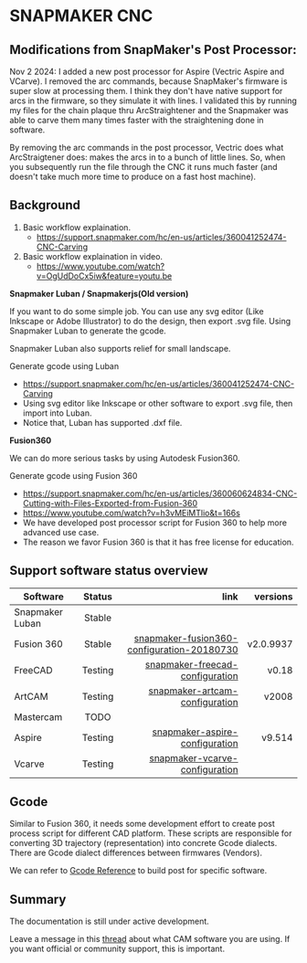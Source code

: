 # SNAPMAKER CNC

## Modifications from SnapMaker's Post Processor:

Nov 2 2024: I added a new post processor for Aspire (Vectric Aspire and VCarve). I removed the arc commands,
because SnapMaker's firmware is super slow at processing them. I think they don't have native support for arcs
in the firmware, so they simulate it with lines. I validated this by running my files for the chain plaque thru
ArcStraightener and the Snapmaker was able to carve them many times faster with the straightening done in
software.

By removing the arc commands in the post processor, Vectric does what ArcStraigtener does: makes the arcs in
to a bunch of little lines. So, when you subsequently run the file through the CNC it runs much faster (and
doesn't take much more time to produce on a fast host machine).

## Background

1. Basic workflow explaination. 
   * https://support.snapmaker.com/hc/en-us/articles/360041252474-CNC-Carving
2. Basic workflow explaination in video.
   * https://www.youtube.com/watch?v=OgUdDoCx5iw&feature=youtu.be



**Snapmaker Luban / Snapmakerjs(Old version)**

If you want to do some simple job. You can use any svg editor (Like Inkscape or Adobe Illustrator) to do the design, then export .svg file. Using Snapmaker Luban to generate the gcode. 

Snapmaker Luban also supports relief for small landscape. 


Generate gcode using Luban 

   * https://support.snapmaker.com/hc/en-us/articles/360041252474-CNC-Carving
   * Using svg editor like Inkscape or other software to export .svg file, then import into Luban.
   * Notice that, Luban has supported .dxf file. 


**Fusion360**

We can do more serious tasks by using Autodesk Fusion360. 

Generate gcode using Fusion 360 

   * https://support.snapmaker.com/hc/en-us/articles/360060624834-CNC-Cutting-with-Files-Exported-from-Fusion-360
   * https://www.youtube.com/watch?v=h3vMEiMTlio&t=166s
   * We have developed post processor script for Fusion 360 to help more advanced use case. 
   * The reason we favor Fusion 360 is that it has free license for education.




##  Support software status overview 

| Software        | Status           |  link | versions |
| ------------- |:-------------:| -----:|-----:|
| Snapmaker Luban| Stable | | |
| Fusion 360     | Stable | [snapmaker-fusion360-configuration-20180730](https://github.com/Snapmaker/snapmaker_cnc_post_process/tree/master/snapmaker-fusion360-configuration-20180730)|v2.0.9937 |
| FreeCAD    | Testing     | [snapmaker-freecad-configuration](https://github.com/Snapmaker/snapmaker_cnc_post_process/tree/master/snapmaker-freecad-configuration) |v0.18|
| ArtCAM|Testing|[snapmaker-artcam-configuration](https://github.com/Snapmaker/snapmaker_cnc_post_process/tree/master/snapmaker-artcam-configuration)|v2008|
| Mastercam | TODO      |  ||
| Aspire |Testing |[snapmaker-aspire-configuration](https://github.com/Snapmaker/snapmaker_cnc_post_process/tree/master/snapmaker-aspire-configuration)|v9.514|
| Vcarve |Testing |[snapmaker-vcarve-configuration](https://github.com/Snapmaker/snapmaker_cnc_post_process/tree/master/snapmaker-vcarve-configuration)||



## Gcode 

Similar to Fusion 360, it needs some development effort to create post process script for different CAD platform. These scripts are responsible for converting 3D trajectory (representation) into concrete Gcode dialects.  There are Gcode dialect differences between firmwares (Vendors).

We can refer to [Gcode Reference](./gcode_reference.md) to build post for specific software. 


## Summary

The documentation is still under active development.

Leave a message in this [thread](https://forum.snapmaker.com/t/post-processor-required-for-cnc/4980/12) about what CAM software you are using. If you want official or community support, this is important. 

